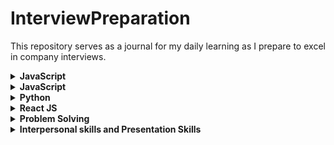 # InterviewPreparation
This repository serves as a journal for my daily learning as I prepare to excel in company interviews.

<details>
  <summary><b>JavaScript</b></summary>

- [JavaScript Notes](./javascript/JavaScriptNotes.md)
- [JavaScript Interview Questions](./javascript/JavaScriptIQ.md)
</details>
<details>
  <summary><b>JavaScript</b></summary>

- [JavaScript Notes](./javascript/JavaScriptNotes.md)
- [JavaScript Interview Questions](./javascript/JavaScriptIQ.md)
</details>

<details>
  <summary><b>Python</b></summary>

- [Python Important Topics](./python/PythonImportantTopics.md)
</details>

<details>
  <summary><b>React JS</b></summary>

- [React JS Interview Questions](./react-js/ReactJsIQ.md)
</details>
<details>
  <summary><b>Problem Solving</b></summary>

- [Coding Questions](./problem-solving/CodingProblems.md)
- [Leet Code](./problem-solving/leet-code/introduction.md)
</details>

<details>
  <summary><b>Interpersonal skills and Presentation Skills</b></summary>

- [General Interview Question](./soft-skills/GeneralIQ.md)
- [Mindfullness](./soft-skills/MindFullness.md)
</details>